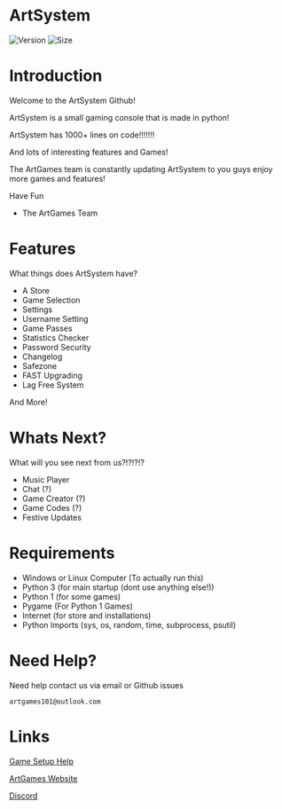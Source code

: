 # ArtSystem

![Version](https://img.shields.io/badge/Version-v10.5-blue.svg?style=social)   ![Size](https://img.shields.io/badge/ArtSystem%20Size-768.0%20KB-green.svg)

# Introduction

Welcome to the ArtSystem Github!

ArtSystem is a small gaming console that is made in python!

ArtSystem has 1000+ lines on code!!!!!!!

And lots of interesting features and Games!

The ArtGames team is constantly updating ArtSystem to you guys enjoy more games
and features!

Have Fun

- The ArtGames Team

# Features

What things does ArtSystem have?

* A Store
* Game Selection
* Settings
* Username Setting
* Game Passes
* Statistics Checker
* Password Security
* Changelog
* Safezone
* FAST Upgrading
* Lag Free System

And More!


# Whats Next?
What will you see next from us?!?!?!?

* Music Player
* Chat (?)
* Game Creator (?)
* Game Codes (?)
* Festive Updates

# Requirements

* Windows or Linux Computer  (To actually run this)
* Python 3 (for main startup (dont use anything else!))
* Python 1 (for some games)
* Pygame (For Python 1 Games)
* Internet (for store and installations)
* Python Imports (sys, os, random, time, subprocess, psutil)

# Need Help?

Need help contact us via email or Github issues

`artgames101@outlook.com`


# Links

[Game Setup Help](https://github.com/ArtGames101/ArtSystem/wiki)


[ArtGames Website](http://artgames101.webstarts.com/)


[Discord](https://discord.gg/ThYkXk4)
